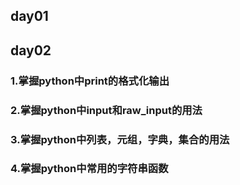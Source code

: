 ## day01

## day02
### 1.掌握python中print的格式化输出
### 2.掌握python中input和raw_input的用法
### 3.掌握python中列表，元组，字典，集合的用法
### 4.掌握python中常用的字符串函数
